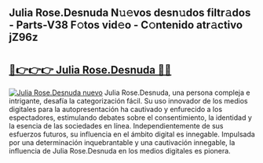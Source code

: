 ## Julia Rose.Desnuda N𝚞𝚎vos desn𝚞dos filtr𝚊dos - Parts-V38 F𝚘tos vid𝚎o - C𝚘ntenido atr𝚊ctivo jZ96z

# <h2><a href="http://mb6z12y.tromn.icu/?c=Julia+Rose.Desnuda">🔗👉👉👉 Julia Rose.Desnuda 🔗🔗</a></h2>

[![Julia Rose.Desnuda nuevo](https://i.imgur.com/pEAQMta.gif)](http://mb6z12y.tromn.icu/?c=Julia+Rose.Desnuda)
Julia Rose.Desnuda, una persona compleja e intrigante, desafía la categorización fácil. Su uso innovador de los medios digitales para la autopresentación ha cautivado y enfurecido a los espectadores, estimulando debates sobre el consentimiento, la identidad y la esencia de las sociedades en línea. Independientemente de sus esfuerzos futuros, su influencia en el ámbito digital es innegable. Impulsada por una determinación inquebrantable y una cautivación innegable, la influencia de Julia Rose.Desnuda en los medios digitales es pionera.
